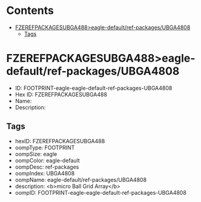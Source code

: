 



Contents
========

* [FZEREFPACKAGESUBGA488>eagle-default/ref-packages/UBGA4808](#fzerefpackagesubga488eagle-defaultref-packagesubga4808)
	* [Tags](#tags)

# FZEREFPACKAGESUBGA488>eagle-default/ref-packages/UBGA4808

- ID: FOOTPRINT-eagle-eagle-default-ref-packages-UBGA4808
- Hex ID: FZEREFPACKAGESUBGA488
- Name: 
- Description: 

## Tags

- hexID: FZEREFPACKAGESUBGA488
- oompType: FOOTPRINT
- oompSize: eagle
- oompColor: eagle-default
- oompDesc: ref-packages
- oompIndex: UBGA4808
- oompName: eagle-default/ref-packages/UBGA4808
- description: &lt;b&gt;micro Ball Grid Array&lt;/b&gt;
- oompID: FOOTPRINT-eagle-eagle-default-ref-packages-UBGA4808
